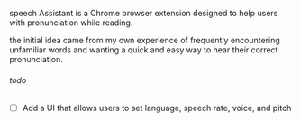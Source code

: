speech Assistant is a Chrome browser extension designed to help users with pronunciation while reading.

the initial idea came from my own experience of frequently encountering unfamiliar words and wanting a quick and easy way to hear their correct pronunciation.


###### todo
- [ ] Add a UI that allows users to set language, speech rate, voice, and pitch
